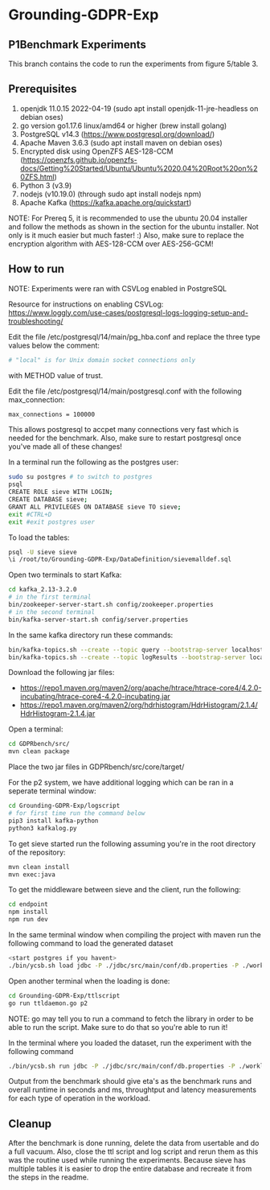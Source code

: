 # Grounding-GDPR-Exp

## P1Benchmark Experiments
This branch contains the code to run the experiments from figure 5/table 3. 

## Prerequisites
1. openjdk 11.0.15 2022-04-19 (sudo apt install openjdk-11-jre-headless on debian oses)
2. go version go1.17.6 linux/amd64 or higher (brew install golang)
3. PostgreSQL v14.3 (https://www.postgresql.org/download/)
4. Apache Maven 3.6.3 (sudo apt install maven on debian oses)
5. Encrypted disk using OpenZFS AES-128-CCM (https://openzfs.github.io/openzfs-docs/Getting%20Started/Ubuntu/Ubuntu%2020.04%20Root%20on%20ZFS.html)
6. Python 3 (v3.9)
7. nodejs (v10.19.0) (through sudo apt install nodejs npm)
8. Apache Kafka (https://kafka.apache.org/quickstart)

NOTE: For Prereq 5, it is recommended to use the ubuntu 20.04 installer and follow the methods as shown in the section for the ubuntu installer. Not only is it much easier but much faster! :) Also, make sure to replace the encryption algorithm with AES-128-CCM over AES-256-GCM!

## How to run
NOTE: Experiments were ran with CSVLog enabled in PostgreSQL

Resource for instructions on enabling CSVLog:
https://www.loggly.com/use-cases/postgresql-logs-logging-setup-and-troubleshooting/

Edit the file /etc/postgresql/14/main/pg_hba.conf and replace the three type values below the comment:
```bash 
# "local" is for Unix domain socket connections only
``` 
 with METHOD value of trust.

Edit the file /etc/postgresql/14/main/postgresql.conf with the following max_connection:
```bash
max_connections = 100000
```
This allows postgresql to accpet many connections very fast which is needed for the benchmark. Also, make sure to restart postgresql once you've made all of these changes!

In a terminal run the following as the postgres user:
```bash
sudo su postgres # to switch to postgres
psql
CREATE ROLE sieve WITH LOGIN;
CREATE DATABASE sieve;
GRANT ALL PRIVILEGES ON DATABASE sieve TO sieve;
exit #CTRL+D
exit #exit postgres user
```

To load the tables:
```bash
psql -U sieve sieve
\i /root/to/Grounding-GDPR-Exp/DataDefinition/sievemalldef.sql
```


Open two terminals to start Kafka:
```bash
cd kafka_2.13-3.2.0
# in the first terminal
bin/zookeeper-server-start.sh config/zookeeper.properties
# in the second terminal
bin/kafka-server-start.sh config/server.properties
```

In the same kafka directory run these commands:
```bash
bin/kafka-topics.sh --create --topic query --bootstrap-server localhost:9092
bin/kafka-topics.sh --create --topic logResults --bootstrap-server localhost:9092
```

Download the following jar files:
- https://repo1.maven.org/maven2/org/apache/htrace/htrace-core4/4.2.0-incubating/htrace-core4-4.2.0-incubating.jar
- https://repo1.maven.org/maven2/org/hdrhistogram/HdrHistogram/2.1.4/HdrHistogram-2.1.4.jar 

Open a terminal:
```bash
cd GDPRbench/src/
mvn clean package
```
Place the two jar files in GDPRbench/src/core/target/

For the p2 system, we have additional logging which can be ran in a seperate terminal window:
```bash
cd Grounding-GDPR-Exp/logscript
# for first time run the command below
pip3 install kafka-python
python3 kafkalog.py
```

To get sieve started run the following assuming you're in the root directory of the repository:
```bash
mvn clean install
mvn exec:java
```

To get the middleware between sieve and the client, run the following:
```bash
cd endpoint
npm install
npm run dev
```

In the same terminal window when compiling the project with maven run the following command to load the generated dataset
```bash
<start postgres if you havent>
./bin/ycsb.sh load jdbc -P ./jdbc/src/main/conf/db.properties -P ./workloads/{workload from workload directory} -s
```

Open another terminal when the loading is done:
```bash
cd Grounding-GDPR-Exp/ttlscript
go run ttldaemon.go p2
```

NOTE: go may tell you to run a command to fetch the library in order to be able to run the script. Make sure to do that so you're able to run it!

In the terminal where you loaded the dataset, run the experiment with the following command

```bash
./bin/ycsb.sh run jdbc -P ./jdbc/src/main/conf/db.properties -P ./workloads/{workload from workload directory} -s
```

Output from the benchmark should give eta's as the benchmark runs and overall runtime in seconds and ms, throughtput and latency measurements for each type of operation in the workload.

## Cleanup
After the benchmark is done running, delete the data from usertable and do a full vacuum. Also, close the ttl script and log script and rerun them as this was the routine used while running the experiments. Because sieve has multiple tables it is easier to drop the entire database and recreate it from the steps in the readme.